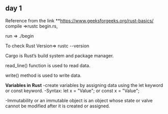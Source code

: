 day 1
------

Reference from the link 
**https://www.geeksforgeeks.org/rust-basics/
 compile =>rustc begin.rs,
 
 run => ./begin

To check Rust Version=> rustc --version

Cargo is Rust’s build system and package manager.

read_line() function is used to read data.

 write() method is used to write data.

 **Variables in Rust**
 -create variables by assigning data using the let keyword or const keyword.
 -Syntax: let x = "Value"; or const x = "Value";

-Immutability or an immutable object is an object whose state or valve cannot be modified after it is created or assigned. 

